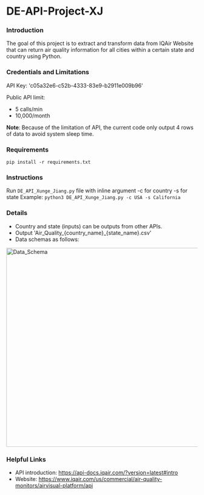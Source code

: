 # DE-API-Project-XJ

### Introduction

The goal of this project is to extract and transform data from IQAir Website that can return air quality information for all cities within a certain state and country using Python.

### Credentials and Limitations

API Key: 'c05a32e6-c52b-4333-83e9-b2911e009b96'

Public API limit:
- 5 calls/min
- 10,000/month

__Note__: Because of the limitation of API, the current code only output 4 rows of data to avoid system sleep time. 

### Requirements
`pip install -r requirements.txt`

### Instructions

Run `DE_API_Xunge_Jiang.py` file with inline argument -c for country -s for state
Example: `python3 DE_API_Xunge_Jiang.py -c USA -s California`

### Details
+ Country and state (inputs) can be outputs from other APIs. 
+ Output 'Air_Quality_{country_name}_{state_name}.csv'
+ Data schemas as follows:

<img width="523" alt="Data_Schema" src="https://user-images.githubusercontent.com/39220278/183000245-39220282-d820-4a52-93fe-59e56b237e54.png">


### Helpful Links
- API introduction: https://api-docs.iqair.com/?version=latest#intro
- Website: https://www.iqair.com/us/commercial/air-quality-monitors/airvisual-platform/api

